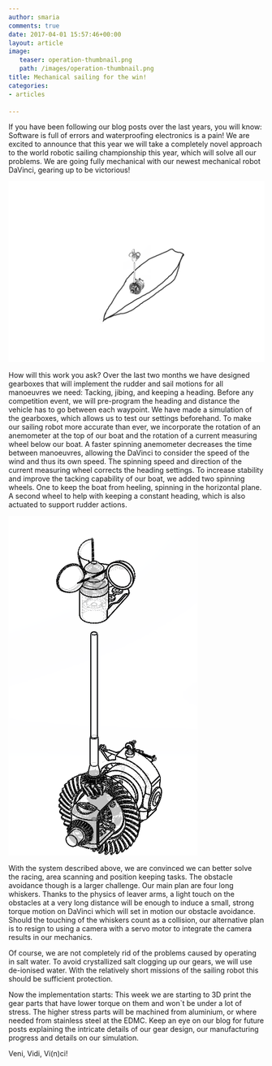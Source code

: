 ```yaml
---
author: smaria
comments: true
date: 2017-04-01 15:57:46+00:00
layout: article
image:
   teaser: operation-thumbnail.png
   path: /images/operation-thumbnail.png
title: Mechanical sailing for the win!
categories:
- articles

---
```


If you have been following our blog posts over the last years, you will know:
Software is full of errors and waterproofing electronics is a pain!
We are excited to announce that this year we will take a completely novel approach to the
world robotic sailing championship this year, which will solve all our problems.
We are going fully mechanical with our newest mechanical robot DaVinci, gearing up to
be victorious!

![Mechanical Robot concept](/images/operation.png)

How will this work you ask?
Over the last two months we have designed gearboxes that will implement the rudder and sail motions for
all manoeuvres we need: Tacking, jibing, and keeping a heading.
Before any competition event, we will pre-program the heading and distance the vehicle has to
go between each waypoint. We have made a simulation of the gearboxes, which allows us to test our settings
beforehand.
To make our sailing robot more accurate than ever, we incorporate the rotation of an anemometer
at the top of our boat and the rotation of a current measuring wheel below our boat. A faster spinning
anemometer decreases the time between manoeuvres, allowing the DaVinci to consider the speed of the wind
and thus its own speed. The spinning speed and direction of the current measuring wheel
corrects the heading settings.
To increase stability and improve the tacking capability of our boat, we added two spinning wheels.
One to keep the boat from heeling, spinning in the horizontal plane. A second wheel to help with keeping
a constant heading, which is also actuated to support rudder actions.   

![Wind anemometer detail](/images/mechanical.png)

With the system described above, we are convinced we can better solve the racing, area scanning and
position keeping tasks. The obstacle avoidance though is a larger challenge. Our main plan are
four long whiskers. Thanks to the physics of leaver arms, a light touch on the obstacles at a very
long distance will be enough to induce a small, strong torque motion on DaVinci which will
set in motion our obstacle avoidance.
Should the touching of the whiskers count as a collision, our alternative plan is
to resign to using a camera
with a servo motor to integrate the camera results in our mechanics.

Of course, we are not completely rid of the problems caused by operating in salt water. To avoid crystallized
salt clogging up our gears, we will use de-ionised water. With the relatively short missions of the sailing
robot this should be sufficient protection.

Now the implementation starts: This week we are starting to 3D print the gear parts that have
lower torque on them and won`t be under a lot of stress. The higher stress parts will be machined
from aluminium, or where needed from stainless steel at the EDMC.
Keep an eye on our blog for future posts explaining the intricate details of our gear design,
our manufacturing progress and details on our simulation.

Veni, Vidi, Vi(n)ci!
